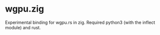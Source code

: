 # wgpu.zig

Experimental binding for wgpu.rs in zig. Required python3 (with the inflect module) and rust.
